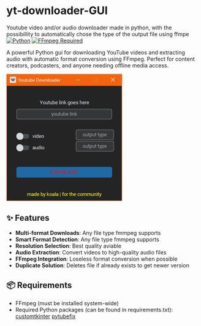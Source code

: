 # yt-downloader-GUI
Youtube video and/or audio downloader made in python, with the possibillity to automatically chose the type of the output file using ffmpe
[![Python](https://img.shields.io/badge/Python-3776AB?logo=python&logoColor=fff)](https://python.org)
[![FFmpeg Required](https://img.shields.io/badge/FFmpeg-Required-orange.svg)](https://ffmpeg.org)

A powerful Python gui for downloading YouTube videos and extracting audio with automatic format conversion using FFmpeg. Perfect for content creators, podcasters, and anyone needing offline media access.

![Demo](https://github.com/Koala-cod/yt-downloader-GUI/blob/main/preview.png)

## ✨ Features

- **Multi-format Downloads**: Any file type fmmpeg supports
- **Smart Format Detection**: Any file type fmmpeg supports
- **Resolution Selection**: Best quality aviable
- **Audio Extraction**: Convert videos to high-quality audio files
- **FFmpeg Integration**: Loseless format conversion when possible
- **Duplicate Solution**: Deletes file if already exists to get newer version

## 📦 Requirements

- FFmpeg (must be installed system-wide)
- Required Python packages (can be found in requirements.txt):
    [customtkinter](https://customtkinter.tomschimansky.com/)
    [pytubefix](https://pypi.org/project/pytubefix/)
